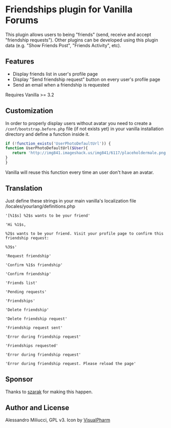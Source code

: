 # Friendships plugin for Vanilla Forums
This plugin allows users to being "friends" (send, receive and accept "friendship requests").
Other plugins can be developed using this plugin data (e.g. "Show Friends Post", "Friends Activity", etc).

## Features

* Display friends list in user's profile page
* Display "Send friendship request" button on every user's profile page
* Send an email when a friendship is requested

Requires Vanilla >= 3.2

## Customization
In order to properly display users without avatar you need to create a ```/conf/bootstrap.before.php``` file (if not exists yet) in your vanilla installation directory and define a function inside it.

```php
if (!function_exists('UserPhotoDefaultUrl')) {
function UserPhotoDefaultUrl($User){
   return 'http://img841.imageshack.us/img841/6117/placeholdermale.png';
}
}
``` 

Vanilla will reuse this function every time an user don't have an avatar.


## Translation
Just define these strings in your main vanilla's localization file /locales/yourlang/definitions.php

```
'[%1$s] %2$s wants to be your friend'

'Hi %1$s,

%2$s wants to be your friend. Visit your profile page to confirm this friendship request:

%3$s'

'Request friendship'

'Confirm %1$s friendship'

'Confirm friendship'

'Friends list'

'Pending requests'

'Friendships'

'Delete friendship'

'Delete friendship request'

'Friendship request sent'

'Error during friendship request'

'Friendships requested'

'Error during friendship request'

'Error during friendship request. Please reload the page'
```

## Sponsor
Thanks to [szarak](http://vanillaforums.org/profile/45649/szarak) for making this happen.

## Author and License
Alessandro Miliucci, GPL v3. Icon by [VisualPharm](http://www.visualpharm.com/)

